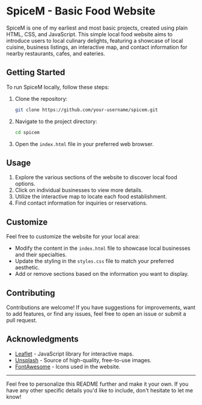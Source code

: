 # SpiceM - Basic  Food Website

SpiceM is one of my earliest and most basic projects, created using plain HTML, CSS, and JavaScript. This simple local food website aims to introduce users to local culinary delights, featuring a showcase of local cuisine, business listings, an interactive map, and contact information for nearby restaurants, cafes, and eateries.

## Getting Started

To run SpiceM locally, follow these steps:

1. Clone the repository:

   ```bash
   git clone https://github.com/your-username/spicem.git
   ```

2. Navigate to the project directory:

   ```bash
   cd spicem
   ```

3. Open the `index.html` file in your preferred web browser.

## Usage

1. Explore the various sections of the website to discover local food options.
2. Click on individual businesses to view more details.
3. Utilize the interactive map to locate each food establishment.
4. Find contact information for inquiries or reservations.

## Customize

Feel free to customize the website for your local area:

- Modify the content in the `index.html` file to showcase local businesses and their specialties.
- Update the styling in the `styles.css` file to match your preferred aesthetic.
- Add or remove sections based on the information you want to display.

## Contributing

Contributions are welcome! If you have suggestions for improvements, want to add features, or find any issues, feel free to open an issue or submit a pull request.

## Acknowledgments

- [Leaflet](https://leafletjs.com/) - JavaScript library for interactive maps.
- [Unsplash](https://unsplash.com/) - Source of high-quality, free-to-use images.
- [FontAwesome](https://fontawesome.com/) - Icons used in the website.

---

Feel free to personalize this README further and make it your own. If you have any other specific details you'd like to include, don't hesitate to let me know!
